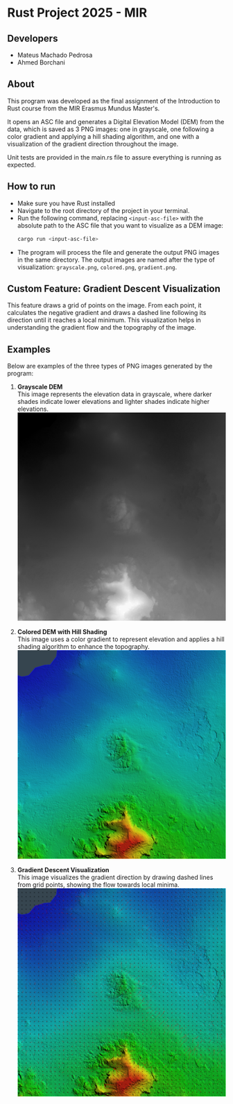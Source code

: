 # Rust Project 2025 - MIR

## Developers
- Mateus Machado Pedrosa
- Ahmed Borchani

## About
This program was developed as the final assignment of the Introduction to Rust course from the MIR Erasmus Mundus Master's.

It opens an ASC file and generates a Digital Elevation Model (DEM) from the data, which is saved as 3 PNG images: one in grayscale, one following a color gradient and applying a hill shading algorithm, and one with a visualization of the gradient direction throughout the image.

Unit tests are provided in the main.rs file to assure everything is running as expected.

## How to run
- Make sure you have Rust installed
- Navigate to the root directory of the project in your terminal.
- Run the following command, replacing `<input-asc-file>` with the absolute path to the ASC file that you want to visualize as a DEM image:
    ```bash
    cargo run <input-asc-file>
    ```
- The program will process the file and generate the output PNG images in the same directory. The output images are named after the type of visualization: `grayscale.png`, `colored.png`, `gradient.png`.

## Custom Feature: Gradient Descent Visualization
This feature draws a grid of points on the image. From each point, it calculates the negative gradient and draws a dashed line following its direction until it reaches a local minimum. This visualization helps in understanding the gradient flow and the topography of the image.

## Examples

Below are examples of the three types of PNG images generated by the program:

1. **Grayscale DEM**  
   This image represents the elevation data in grayscale, where darker shades indicate lower elevations and lighter shades indicate higher elevations.  
   ![Grayscale DEM Example](examples/grayscale.png)

2. **Colored DEM with Hill Shading**  
   This image uses a color gradient to represent elevation and applies a hill shading algorithm to enhance the topography.  
   ![Colored DEM Example](examples/colored.png)

3. **Gradient Descent Visualization**  
   This image visualizes the gradient direction by drawing dashed lines from grid points, showing the flow towards local minima.  
   ![Gradient Descent Example](examples/gradient.png)
